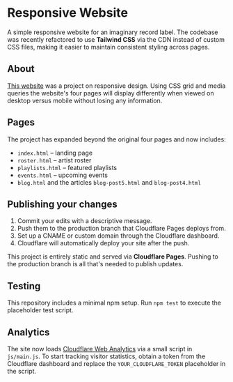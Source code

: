 # Responsive Website
A simple responsive website for an imaginary record label. The codebase
was recently refactored to use **Tailwind CSS** via the CDN instead of
custom CSS files, making it easier to maintain consistent styling
across pages.

## About
[This website](https://alafia.me/) was a project on responsive design. Using CSS grid and media queries the website's four pages will display differently when viewed on desktop versus mobile without losing any information.

## Pages
The project has expanded beyond the original four pages and now includes:

- `index.html` – landing page
- `roster.html` – artist roster
- `playlists.html` – featured playlists
- `events.html` – upcoming events
- `blog.html` and the articles `blog-post5.html` and `blog-post4.html`

## Publishing your changes
1. Commit your edits with a descriptive message.
2. Push them to the production branch that Cloudflare Pages deploys from.
3. Set up a CNAME or custom domain through the Cloudflare dashboard.
4. Cloudflare will automatically deploy your site after the push.

This project is entirely static and served via **Cloudflare Pages**.
Pushing to the production branch is all that's needed to publish updates.

## Testing

This repository includes a minimal npm setup. Run `npm test` to execute the
placeholder test script.

## Analytics

The site now loads [Cloudflare Web Analytics](https://www.cloudflare.com/web-analytics/) via a small script in
`js/main.js`. To start tracking visitor statistics, obtain a token from the
Cloudflare dashboard and replace the `YOUR_CLOUDFLARE_TOKEN` placeholder in the
script.
